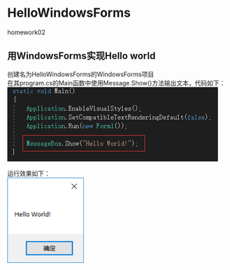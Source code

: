 # HelloWindowsForms
homework02
## 用WindowsForms实现Hello world
创建名为HelloWindowsForms的WindowsForms项目  
在其program.cs的Main函数中使用Message.Show()方法输出文本，代码如下：  
![image](https://github.com/3017218159/HelloWindowsForms/blob/master/1.png)

运行效果如下：  
![image](https://github.com/3017218159/HelloWindowsForms/blob/master/2.png)
